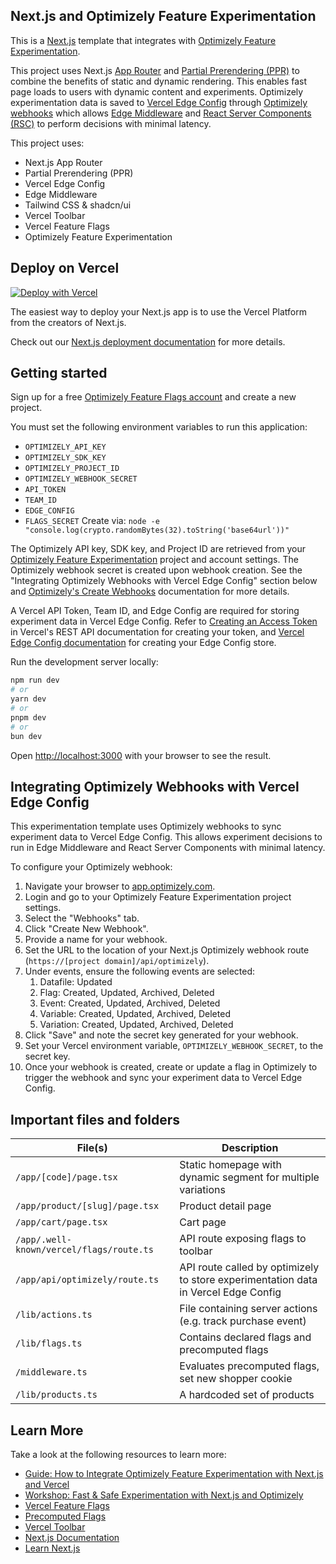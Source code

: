 ## Next.js and Optimizely Feature Experimentation

This is a [Next.js](https://nextjs.org/) template that integrates with [Optimizely Feature Experimentation](https://www.optimizely.com/products/feature-experimentation/).

This project uses Next.js [App Router](https://nextjs.org/docs/app) and [Partial Prerendering (PPR)](https://nextjs.org/docs/app/building-your-application/rendering/partial-prerendering) to combine the benefits of static and dynamic rendering. This enables fast page loads to users with dynamic content and experiments.
Optimizely experimentation data is saved to [Vercel Edge Config](https://vercel.com/docs/storage/edge-config) through [Optimizely webhooks](https://docs.developers.optimizely.com/feature-experimentation/docs/configure-webhooks) which allows [Edge Middleware](https://vercel.com/docs/functions/edge-middleware) and [React Server Components (RSC)](https://react.dev/reference/rsc/server-components) to perform decisions with minimal latency.

This project uses:

- Next.js App Router
- Partial Prerendering (PPR)
- Vercel Edge Config
- Edge Middleware
- Tailwind CSS & shadcn/ui
- Vercel Toolbar
- Vercel Feature Flags
- Optimizely Feature Experimentation

## Deploy on Vercel

[![Deploy with Vercel](https://vercel.com/button)](https://vercel.com/new/clone?repository-url=https%3A%2F%2Fgithub.com%2Fvercel%2Fnextjs-optimizely-experimentation&env=OPTIMIZELY_API_KEY,OPTIMIZELY_SDK_KEY,OPTIMIZELY_PROJECT_ID,OPTIMIZELY_WEBHOOK_SECRET,API_TOKEN,TEAM_ID,EDGE_CONFIG,FLAGS_SECRET&project-name=nextjs-optimizely-experimentation&repository-name=nextjs-optimizely-experimentation&demo-title=Next.js%20Optimizely%20Experimentation&demo-description=Fast%20and%20safe%20experimentation%20with%20Next.js%2C%20Vercel%2C%20and%20Optimizely%20Feature%20Experimentation&demo-url=https%3A%2F%2Fnextjs-optimizely-experimentation.vercel.app%2F&edge-config-stores=%7B%22EDGE_CONFIG%22%3A%7B%22stock%22%3A%7B%22cup%22%3A1%2C%22hat%22%3A4%2C%22mug%22%3A5%2C%22hoodie%22%3A4%7D%2C%22datafile%22%3A%7B%7D%7D%7D)

The easiest way to deploy your Next.js app is to use the Vercel Platform from the creators of Next.js.

Check out our [Next.js deployment documentation](https://vercel.com/docs/frameworks/nextjs) for more details.

## Getting started

Sign up for a free [Optimizely Feature Flags account](https://www.optimizely.com/enhancements/free-feature-flagging) and create a new project.

You must set the following environment variables to run this application:

- `OPTIMIZELY_API_KEY`
- `OPTIMIZELY_SDK_KEY`
- `OPTIMIZELY_PROJECT_ID`
- `OPTIMIZELY_WEBHOOK_SECRET`
- `API_TOKEN`
- `TEAM_ID`
- `EDGE_CONFIG`
- `FLAGS_SECRET`
  Create via: `node -e "console.log(crypto.randomBytes(32).toString('base64url'))"`

The Optimizely API key, SDK key, and Project ID are retrieved from your [Optimizely Feature Experimentation](https://app.optimizely.com/) project and account settings. The Optimizely webhook secret is created upon webhook creation. See the "Integrating Optimizely Webhooks with Vercel Edge Config" section below and [Optimizely's Create Webhooks](https://docs.developers.optimizely.com/feature-experimentation/docs/configure-webhooks) documentation for more details.

A Vercel API Token, Team ID, and Edge Config are required for storing experiment data in Vercel Edge Config. Refer to [Creating an Access Token](https://vercel.com/docs/rest-api#creating-an-access-token) in Vercel's REST API documentation for creating your token, and [Vercel Edge Config documentation](https://vercel.com/docs/storage/edge-config) for creating your Edge Config store.

Run the development server locally:

```bash
npm run dev
# or
yarn dev
# or
pnpm dev
# or
bun dev
```

Open [http://localhost:3000](http://localhost:3000) with your browser to see the result.

## Integrating Optimizely Webhooks with Vercel Edge Config

This experimentation template uses Optimizely webhooks to sync experiment data to Vercel Edge Config. This allows experiment decisions to run in Edge Middleware and React Server Components with minimal latency.

To configure your Optimizely webhook:

1. Navigate your browser to [app.optimizely.com](https://app.optimizely.com/).
2. Login and go to your Optimizely Feature Experimentation project settings.
3. Select the "Webhooks" tab.
4. Click "Create New Webhook".
5. Provide a name for your webhook.
6. Set the URL to the location of your Next.js Optimizely webhook route (`https://[project domain]/api/optimizely`).
7. Under events, ensure the following events are selected:
   1. Datafile: Updated
   2. Flag: Created, Updated, Archived, Deleted
   3. Event: Created, Updated, Archived, Deleted
   4. Variable: Created, Updated, Archived, Deleted
   5. Variation: Created, Updated, Archived, Deleted
8. Click "Save" and note the secret key generated for your webhook.
9. Set your Vercel environment variable, `OPTIMIZELY_WEBHOOK_SECRET`, to the secret key.
10. Once your webhook is created, create or update a flag in Optimizely to trigger the webhook and sync your experiment data to Vercel Edge Config.

## Important files and folders

| File(s)                                                | Description                                                                        |
| ------------------------------------------------------ | ---------------------------------------------------------------------------------- |
| `/app/[code]/page.tsx`                                 | Static homepage with dynamic segment for multiple variations                       |
| `/app/product/[slug]/page.tsx`                         | Product detail page                                                                |
| `/app/cart/page.tsx`                                   | Cart page                                                                          |
| `/app/.well-known/vercel/flags/route.ts`               | API route exposing flags to toolbar                                                |
| `/app/api/optimizely/route.ts`                         | API route called by optimizely to store experimentation data in Vercel Edge Config |
| `/lib/actions.ts`                                      | File containing server actions (e.g. track purchase event)                         |
| `/lib/flags.ts`                                        | Contains declared flags and precomputed flags                                      |
| `/middleware.ts`                                       | Evaluates precomputed flags, set new shopper cookie                                |
| `/lib/products.ts`                                     | A hardcoded set of products                                                        |

## Learn More

Take a look at the following resources to learn more:

- [Guide: How to Integrate Optimizely Feature Experimentation with Next.js and Vercel](https://vercel.com/guides/how-to-integrate-optimizely-feature-experimentation-next-vercel)
- [Workshop: Fast & Safe Experimentation with Next.js and Optimizely](https://vercel.com/resources/workshop-fast-and-safe-experimentation)
- [Vercel Feature Flags](https://vercel.com/docs/workflow-collaboration/feature-flags)
- [Precomputed Flags](https://vercel.com/docs/workflow-collaboration/feature-flags/flags-pattern-nextjs#precomputing-flags)
- [Vercel Toolbar](https://vercel.com/docs/workflow-collaboration/vercel-toolbar)
- [Next.js Documentation](https://nextjs.org/docs)
- [Learn Next.js](https://nextjs.org/learn)
